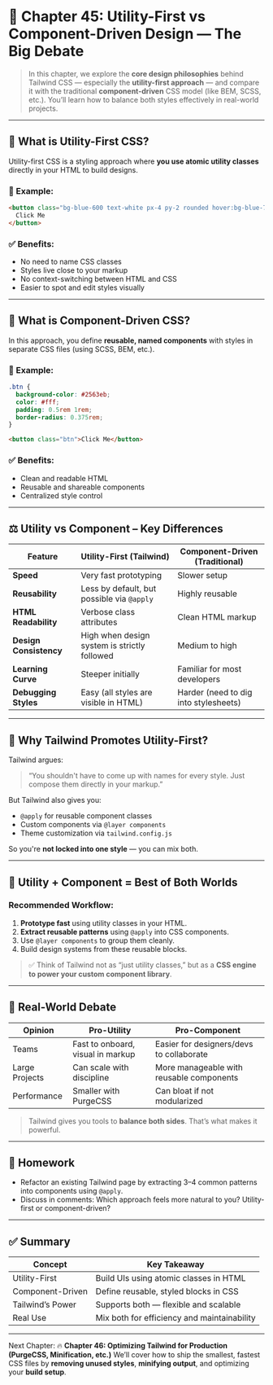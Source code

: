 
# 🧠 Chapter 45: Utility-First vs Component-Driven Design — The Big Debate

> In this chapter, we explore the **core design philosophies** behind Tailwind CSS — especially the **utility-first approach** — and compare it with the traditional **component-driven** CSS model (like BEM, SCSS, etc.). You’ll learn how to balance both styles effectively in real-world projects.

---

## 🎯 What is Utility-First CSS?

Utility-first CSS is a styling approach where **you use atomic utility classes** directly in your HTML to build designs.

### 🔧 Example:

```html
<button class="bg-blue-600 text-white px-4 py-2 rounded hover:bg-blue-700">
  Click Me
</button>
```

### ✅ Benefits:

* No need to name CSS classes
* Styles live close to your markup
* No context-switching between HTML and CSS
* Easier to spot and edit styles visually

---

## 🎨 What is Component-Driven CSS?

In this approach, you define **reusable, named components** with styles in separate CSS files (using SCSS, BEM, etc.).

### 🧱 Example:

```css
.btn {
  background-color: #2563eb;
  color: #fff;
  padding: 0.5rem 1rem;
  border-radius: 0.375rem;
}
```

```html
<button class="btn">Click Me</button>
```

### ✅ Benefits:

* Clean and readable HTML
* Reusable and shareable components
* Centralized style control

---

## ⚖️ Utility vs Component – Key Differences

| Feature                | Utility-First (Tailwind)                     | Component-Driven (Traditional)        |
| ---------------------- | -------------------------------------------- | ------------------------------------- |
| **Speed**              | Very fast prototyping                        | Slower setup                          |
| **Reusability**        | Less by default, but possible via `@apply`   | Highly reusable                       |
| **HTML Readability**   | Verbose class attributes                     | Clean HTML markup                     |
| **Design Consistency** | High when design system is strictly followed | Medium to high                        |
| **Learning Curve**     | Steeper initially                            | Familiar for most developers          |
| **Debugging Styles**   | Easy (all styles are visible in HTML)        | Harder (need to dig into stylesheets) |

---

## 🧠 Why Tailwind Promotes Utility-First?

Tailwind argues:

> “You shouldn't have to come up with names for every style. Just compose them directly in your markup.”

But Tailwind also gives you:

* `@apply` for reusable component classes
* Custom components via `@layer components`
* Theme customization via `tailwind.config.js`

So you're **not locked into one style** — you can mix both.

---

## 🤝 Utility + Component = Best of Both Worlds

### Recommended Workflow:

1. **Prototype fast** using utility classes in your HTML.
2. **Extract reusable patterns** using `@apply` into CSS components.
3. Use `@layer components` to group them cleanly.
4. Build design systems from these reusable blocks.

> ✅ Think of Tailwind not as “just utility classes,” but as a **CSS engine to power your custom component library**.

---

## 💬 Real-World Debate

| Opinion        | Pro-Utility                       | Pro-Component                            |
| -------------- | --------------------------------- | ---------------------------------------- |
| Teams          | Fast to onboard, visual in markup | Easier for designers/devs to collaborate |
| Large Projects | Can scale with discipline         | More manageable with reusable components |
| Performance    | Smaller with PurgeCSS             | Can bloat if not modularized             |

> Tailwind gives you tools to **balance both sides**. That’s what makes it powerful.

---

## 🧠 Homework

* Refactor an existing Tailwind page by extracting 3–4 common patterns into components using `@apply`.
* Discuss in comments: Which approach feels more natural to you? Utility-first or component-driven?

---

## ✅ Summary

| Concept          | Key Takeaway                                |
| ---------------- | ------------------------------------------- |
| Utility-First    | Build UIs using atomic classes in HTML      |
| Component-Driven | Define reusable, styled blocks in CSS       |
| Tailwind’s Power | Supports both — flexible and scalable       |
| Real Use         | Mix both for efficiency and maintainability |

---

Next Chapter:
🔥 **Chapter 46: Optimizing Tailwind for Production (PurgeCSS, Minification, etc.)**
We’ll cover how to ship the smallest, fastest CSS files by **removing unused styles**, **minifying output**, and optimizing your **build setup**.
